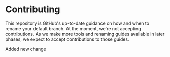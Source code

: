 # Contributing

This repository is GitHub's up-to-date guidance on how and when to rename your default branch. At the moment, we're not accepting contributions. As we make more tools and renaming guides available in later phases, we expect to accept contributions to those guides.

Added new change
